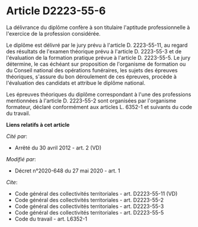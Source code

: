 # Article D2223-55-6

La délivrance du diplôme confère à son titulaire l'aptitude professionnelle à l'exercice de la profession considérée.

Le diplôme est délivré par le jury prévu à l'article D. 2223-55-11, au regard des résultats de l'examen théorique prévu à
l'article D. 2223-55-3 et de l'évaluation de la formation pratique prévue à l'article D. 2223-55-5. Le jury détermine, le cas
échéant sur proposition de l'organisme de formation ou du Conseil national des opérations funéraires, les sujets des épreuves
théoriques, s'assure du bon déroulement de ces épreuves, procède à l'évaluation des candidats et attribue le diplôme
national.

Les épreuves théoriques du diplôme correspondant à l'une des professions mentionnées à l'article D. 2223-55-2 sont organisées
par l'organisme formateur, déclaré conformément aux articles L. 6352-1 et suivants du code du travail.

**Liens relatifs à cet article**

_Cité par_:

  - Arrêté du 30 avril 2012 - art. 2 (VD)

_Modifié par_:

  - Décret n°2020-648 du 27 mai 2020 - art. 1

_Cite_:

  - Code général des collectivités territoriales - art. D2223-55-11 (VD)
  - Code général des collectivités territoriales - art. D2223-55-2
  - Code général des collectivités territoriales - art. D2223-55-3
  - Code général des collectivités territoriales - art. D2223-55-5
  - Code du travail - art. L6352-1
